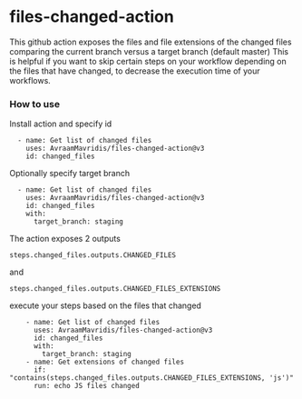 # files-changed-action
This github action exposes the files and file extensions of the changed files comparing the current branch versus a target branch (default master)
This is helpful if you want to skip certain steps on your workflow depending on the files that have changed, to decrease the execution time of your workflows.

### How to use

Install action and specify id

```
  - name: Get list of changed files
    uses: AvraamMavridis/files-changed-action@v3
    id: changed_files
```

Optionally specify target branch

```
  - name: Get list of changed files
    uses: AvraamMavridis/files-changed-action@v3
    id: changed_files
    with:
      target_branch: staging
```

The action exposes 2 outputs

`steps.changed_files.outputs.CHANGED_FILES`

and

`steps.changed_files.outputs.CHANGED_FILES_EXTENSIONS`

execute your steps based on the files that changed

```
    - name: Get list of changed files
      uses: AvraamMavridis/files-changed-action@v3
      id: changed_files
      with:
        target_branch: staging
    - name: Get extensions of changed files
      if: "contains(steps.changed_files.outputs.CHANGED_FILES_EXTENSIONS, 'js')"
      run: echo JS files changed
```


